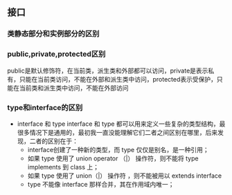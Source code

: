 ## 接口

### 类静态部分和实例部分的区别


### public,private,protected区别

public是默认修饰符，在当前类，派生类和外部都可以访问，private是表示私有，只能在当前类访问，不能在外部和派生类中访问，protected表示受保护，只能在当前类和派生类中访问，不能在外部访问

### type和interface的区别
- interface 和 type interface 和 type 都可以用来定义一些复杂的类型结构，最很多情况下是通用的，最初我一直没能理解它们二者之间区别在哪里，后来发现，二者的区别在于：
   - interface创建了一种新的类型，而 type 仅仅是别名，是一种引用；
   - 如果 type 使用了 union operator （|） 操作符，则不能将 type implements 到 class 上；
   - 如果 type 使用了 union（|） 操作符 ，则不能被用以 extends interface
   - type 不能像 interface 那样合并，其在作用域内唯一；
